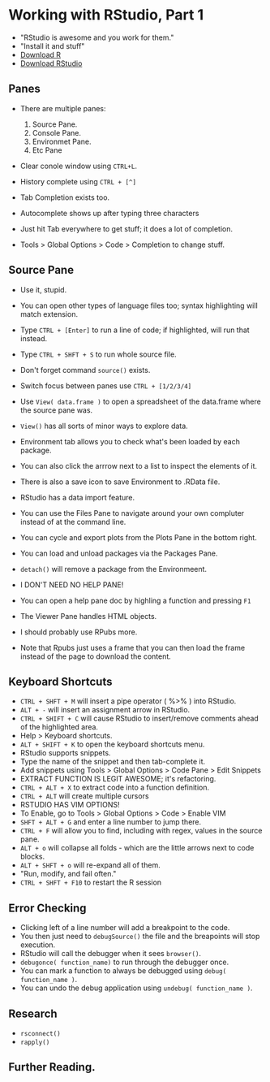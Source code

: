 # Working with RStudio, Part 1
- "RStudio is awesome and you work for them."
- "Install it and stuff"
- [Download R](https://cran.r-project.org)
- [Download RStudio](https://www.rstudio.com)


## Panes
- There are multiple panes:
	1. Source Pane.
	2. Console Pane.
	3. Environmet Pane.
	4. Etc Pane

- Clear conole window using `CTRL+L`.
- History complete using `CTRL + [^]`
- Tab Completion exists too.
- Autocomplete shows up after typing three characters
- Just hit Tab everywhere to get stuff; it does a lot of completion.
- Tools > Global Options > Code > Completion to change stuff.

## Source Pane
- Use it, stupid.
- You can open other types of language files too; syntax highlighting will match extension.
- Type `CTRL + [Enter]` to run a line of code; if highlighted, will run that instead.
- Type `CTRL + SHFT + S` to run whole source file.
- Don't forget command `source()` exists.
- Switch focus between panes use `CTRL + [1/2/3/4]`



- Use `View( data.frame )` to open a spreadsheet of the data.frame where the source pane was.
- `View()` has all sorts of minor ways to explore data.
- Environment tab allows you to check what's been loaded by each package.
- You can also click the arrrow next to a list to inspect the elements of it.
- There is also a save icon to save Environment to .RData file.
- RStudio has a data import feature.
- You can use the Files Pane to navigate around your own compluter instead of at the command line.
- You can cycle and export plots from the Plots Pane in the bottom right.
- You can load and unload packages via the Packages Pane.
- `detach()` will remove a package from the Environmeent.

- I DON'T NEED NO HELP PANE!
- You can open a help pane doc by highling a function and pressing `F1`
- The Viewer Pane handles HTML objects.
- I should probably use RPubs more.
- Note that Rpubs just uses a frame that you can then load the frame instead of the page to download the content.


## Keyboard Shortcuts
- `CTRL + SHFT + M` will insert a pipe operator ( %>% ) into RStudio.
- `ALT + -` will insert an assignment arrow in RStudio.
- `CTRL + SHIFT + C` will cause RStudio to insert/remove comments ahead of the highlighted area.
- Help > Keyboard shortcuts.
- `ALT + SHIFT + K` to open the keyboard shortcuts menu.
- RStudio supports snippets.
- Type the name of the snippet and then tab-complete it.
- Add snippets using Tools > Global Options > Code Pane > Edit Snippets
- EXTRACT FUNCTION IS LEGIT AWESOME; it's refactoring.
- `CTRL + ALT + X` to extract code into a function definition.
- `CTRL + ALT` will create multiple cursors
- RSTUDIO HAS VIM OPTIONS!
- To Enable, go to Tools > Global Options > Code > Enable VIM
- `SHFT + ALT + G` and enter a line number to jump there.
- `CTRL + F` will allow you to find, including with regex, values in the source pane.
- `ALT + o` will collapse all folds - which are the little arrows next to code blocks.
- `ALT + SHFT + o` will re-expand all of them.
- "Run, modify, and fail often."
- `CTRL + SHFT + F10` to restart the R session

## Error Checking
- Clicking left of a line number will add a breakpoint to the code.
- You then just need to `debugSource()` the file and the breapoints will stop execution.
- RStudio will call the debugger when it sees `browser()`.
- `debugonce( function_name)` to run through the debugger once.
- You can mark a function to always be debugged using `debug( function_name )`.
- You can undo the debug application using `undebug( function_name )`.






## Research
- `rsconnect()`
- `rapply()`

## Further Reading.
